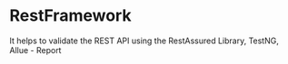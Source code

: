 # RestFramework

It helps to validate the REST API using the RestAssured Library, TestNG, Allue - Report 
